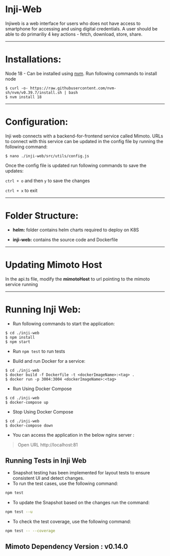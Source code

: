 # Inji-Web
Injiweb is a web interface for users who does not have access to smartphone for accessing and using digital credentials. A user should be able to do primariliy 4 key actions - fetch, download, store, share.

---
# Installations:

Node 18 - Can be installed using [nvm](https://github.com/nvm-sh/nvm). Run following commands to install node

```
$ curl -o- https://raw.githubusercontent.com/nvm-sh/nvm/v0.39.7/install.sh | bash
$ nvm install 18
```
---
# Configuration:
Inji web connects with a backend-for-frontend service called Mimoto. URLs to connect with this service can be updated in the config file by running the following command:
```
$ nano ./inji-web/src/utils/config.js
```
Once the config file is updated run following commands to save the updates:

`ctrl + o` and then `y` to save the changes

`ctrl + x` to exit

---

# Folder Structure:

  * **helm:** folder contains helm charts required to deploy on K8S

  * **inji-web:** contains the source code and Dockerfile

---
# Updating Mimoto Host

In the api.ts file, modify the **mimotoHost** to url pointing to the mimoto service running  

---


# Running Inji Web:

* Run following commands to start the application:

```
$ cd ./inji-web
$ npm install
$ npm start
```
 * Run `npm test` to run tests


- Build and run Docker for a service:
```
$ cd ./inji-web
$ docker build -f Dockerfile -t <dockerImageName>:<tag> .
$ docker run -p 3004:3004 <dockerImageName>:<tag>
```

- Run Using Docker Compose 
```
$ cd ./inji-web
$ docker-compose up
```

- Stop Using Docker Compose
```
$ cd ./inji-web
$ docker-compose down
```

- You can access the application in the below nginx server :  
> Open URL http://localhost:81

## Running Tests in Inji Web
 - Snapshot testing has been implemented for layout tests to ensure consistent UI and detect changes.
 - To run the test cases, use the following command:
```bash
npm test
```
 - To update the Snapshot based on the changes run the command:
```bash
npm test --u
```
 - To check the test coverage, use the following command:
```bash
npm test -- --coverage
```




## **Mimoto Dependency Version :** v0.14.0
